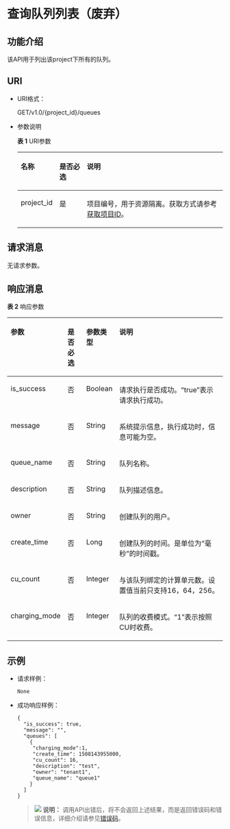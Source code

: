 # 查询队列列表（废弃）<a name="dli_02_0016"></a>

## 功能介绍<a name="s1f0e4fd3d502405199f36f78e68721aa"></a>

该API用于列出该project下所有的队列。

## URI<a name="s9e1b8ec5b57c422a942b19835da7d66e"></a>

-   URI格式：

    GET/v1.0/\{project\_id\}/queues

-   参数说明

    **表 1**  URI参数

    <a name="zh-cn_topic_0069077803_table60779388"></a>
    <table><thead align="left"><tr id="zh-cn_topic_0069077803_row61411666"><th class="cellrowborder" valign="top" width="13%" id="mcps1.2.4.1.1"><p id="a420a62a594f9410eaea229ffc8037a61"><a name="a420a62a594f9410eaea229ffc8037a61"></a><a name="a420a62a594f9410eaea229ffc8037a61"></a>名称</p>
    </th>
    <th class="cellrowborder" valign="top" width="14.000000000000002%" id="mcps1.2.4.1.2"><p id="zh-cn_topic_0069077803_p873025824211"><a name="zh-cn_topic_0069077803_p873025824211"></a><a name="zh-cn_topic_0069077803_p873025824211"></a>是否必选</p>
    </th>
    <th class="cellrowborder" valign="top" width="73%" id="mcps1.2.4.1.3"><p id="a692d3cd97b464aed90ba6d841900a4a5"><a name="a692d3cd97b464aed90ba6d841900a4a5"></a><a name="a692d3cd97b464aed90ba6d841900a4a5"></a>说明</p>
    </th>
    </tr>
    </thead>
    <tbody><tr id="zh-cn_topic_0069077803_row48589216"><td class="cellrowborder" valign="top" width="13%" headers="mcps1.2.4.1.1 "><p id="zh-cn_topic_0069077803_p43412436"><a name="zh-cn_topic_0069077803_p43412436"></a><a name="zh-cn_topic_0069077803_p43412436"></a>project_id</p>
    </td>
    <td class="cellrowborder" valign="top" width="14.000000000000002%" headers="mcps1.2.4.1.2 "><p id="zh-cn_topic_0069077803_p26746391"><a name="zh-cn_topic_0069077803_p26746391"></a><a name="zh-cn_topic_0069077803_p26746391"></a>是</p>
    </td>
    <td class="cellrowborder" valign="top" width="73%" headers="mcps1.2.4.1.3 "><p id="p1310472724012"><a name="p1310472724012"></a><a name="p1310472724012"></a>项目编号，用于资源隔离。获取方式请参考<a href="获取项目ID.md">获取项目ID</a>。</p>
    </td>
    </tr>
    </tbody>
    </table>


## 请求消息<a name="section20458182103"></a>

无请求参数。

## 响应消息<a name="sd1ecb66580054b2ea403be8b2272a2c7"></a>

**表 2**  响应参数

<a name="zh-cn_topic_0069077927_table56638444"></a>
<table><thead align="left"><tr id="zh-cn_topic_0069077927_row48911609"><th class="cellrowborder" valign="top" width="16.18%" id="mcps1.2.5.1.1"><p id="ae076f6b3f1bf463b9cc087fc566253d5"><a name="ae076f6b3f1bf463b9cc087fc566253d5"></a><a name="ae076f6b3f1bf463b9cc087fc566253d5"></a>参数</p>
</th>
<th class="cellrowborder" valign="top" width="9.879999999999999%" id="mcps1.2.5.1.2"><p id="p12583123083811"><a name="p12583123083811"></a><a name="p12583123083811"></a>是否必选</p>
</th>
<th class="cellrowborder" valign="top" width="9.959999999999999%" id="mcps1.2.5.1.3"><p id="a59685f4525af4d82a623288ff8ccb0f4"><a name="a59685f4525af4d82a623288ff8ccb0f4"></a><a name="a59685f4525af4d82a623288ff8ccb0f4"></a>参数类型</p>
</th>
<th class="cellrowborder" valign="top" width="63.980000000000004%" id="mcps1.2.5.1.4"><p id="zh-cn_topic_0069077927_p632718127368"><a name="zh-cn_topic_0069077927_p632718127368"></a><a name="zh-cn_topic_0069077927_p632718127368"></a>说明</p>
</th>
</tr>
</thead>
<tbody><tr id="zh-cn_topic_0069077927_row27919264"><td class="cellrowborder" valign="top" width="16.18%" headers="mcps1.2.5.1.1 "><p id="zh-cn_topic_0069077927_p46867877"><a name="zh-cn_topic_0069077927_p46867877"></a><a name="zh-cn_topic_0069077927_p46867877"></a>is_success</p>
</td>
<td class="cellrowborder" valign="top" width="9.879999999999999%" headers="mcps1.2.5.1.2 "><p id="p9584230133817"><a name="p9584230133817"></a><a name="p9584230133817"></a>否</p>
</td>
<td class="cellrowborder" valign="top" width="9.959999999999999%" headers="mcps1.2.5.1.3 "><p id="zh-cn_topic_0069077927_p7327597"><a name="zh-cn_topic_0069077927_p7327597"></a><a name="zh-cn_topic_0069077927_p7327597"></a>Boolean</p>
</td>
<td class="cellrowborder" valign="top" width="63.980000000000004%" headers="mcps1.2.5.1.4 "><p id="zh-cn_topic_0069077927_p56664447"><a name="zh-cn_topic_0069077927_p56664447"></a><a name="zh-cn_topic_0069077927_p56664447"></a>请求执行是否成功。<span class="parmvalue" id="parmvalue15544115155755"><a name="parmvalue15544115155755"></a><a name="parmvalue15544115155755"></a>“true”</span>表示请求执行成功。</p>
</td>
</tr>
<tr id="zh-cn_topic_0069077927_row40217981"><td class="cellrowborder" valign="top" width="16.18%" headers="mcps1.2.5.1.1 "><p id="zh-cn_topic_0069077927_p36431005"><a name="zh-cn_topic_0069077927_p36431005"></a><a name="zh-cn_topic_0069077927_p36431005"></a>message</p>
</td>
<td class="cellrowborder" valign="top" width="9.879999999999999%" headers="mcps1.2.5.1.2 "><p id="p95842301382"><a name="p95842301382"></a><a name="p95842301382"></a>否</p>
</td>
<td class="cellrowborder" valign="top" width="9.959999999999999%" headers="mcps1.2.5.1.3 "><p id="zh-cn_topic_0069077927_p49163111"><a name="zh-cn_topic_0069077927_p49163111"></a><a name="zh-cn_topic_0069077927_p49163111"></a>String</p>
</td>
<td class="cellrowborder" valign="top" width="63.980000000000004%" headers="mcps1.2.5.1.4 "><p id="a4fa277540d3e42e48cec2027a36ca6bc"><a name="a4fa277540d3e42e48cec2027a36ca6bc"></a><a name="a4fa277540d3e42e48cec2027a36ca6bc"></a>系统提示信息，执行成功时，信息可能为空。</p>
</td>
</tr>
<tr id="zh-cn_topic_0069077927_row16630181"><td class="cellrowborder" valign="top" width="16.18%" headers="mcps1.2.5.1.1 "><p id="zh-cn_topic_0069077927_p4867395"><a name="zh-cn_topic_0069077927_p4867395"></a><a name="zh-cn_topic_0069077927_p4867395"></a>queue_name</p>
</td>
<td class="cellrowborder" valign="top" width="9.879999999999999%" headers="mcps1.2.5.1.2 "><p id="p13584143019385"><a name="p13584143019385"></a><a name="p13584143019385"></a>否</p>
</td>
<td class="cellrowborder" valign="top" width="9.959999999999999%" headers="mcps1.2.5.1.3 "><p id="zh-cn_topic_0069077927_p58268720"><a name="zh-cn_topic_0069077927_p58268720"></a><a name="zh-cn_topic_0069077927_p58268720"></a>String</p>
</td>
<td class="cellrowborder" valign="top" width="63.980000000000004%" headers="mcps1.2.5.1.4 "><p id="zh-cn_topic_0069077927_p22145871"><a name="zh-cn_topic_0069077927_p22145871"></a><a name="zh-cn_topic_0069077927_p22145871"></a>队列名称。</p>
</td>
</tr>
<tr id="zh-cn_topic_0069077927_row65095118"><td class="cellrowborder" valign="top" width="16.18%" headers="mcps1.2.5.1.1 "><p id="zh-cn_topic_0069077927_p38213181"><a name="zh-cn_topic_0069077927_p38213181"></a><a name="zh-cn_topic_0069077927_p38213181"></a>description</p>
</td>
<td class="cellrowborder" valign="top" width="9.879999999999999%" headers="mcps1.2.5.1.2 "><p id="p55843303382"><a name="p55843303382"></a><a name="p55843303382"></a>否</p>
</td>
<td class="cellrowborder" valign="top" width="9.959999999999999%" headers="mcps1.2.5.1.3 "><p id="zh-cn_topic_0069077927_p65075769"><a name="zh-cn_topic_0069077927_p65075769"></a><a name="zh-cn_topic_0069077927_p65075769"></a>String</p>
</td>
<td class="cellrowborder" valign="top" width="63.980000000000004%" headers="mcps1.2.5.1.4 "><p id="zh-cn_topic_0069077927_p36645909"><a name="zh-cn_topic_0069077927_p36645909"></a><a name="zh-cn_topic_0069077927_p36645909"></a>队列描述信息。</p>
</td>
</tr>
<tr id="zh-cn_topic_0069077927_row61377732"><td class="cellrowborder" valign="top" width="16.18%" headers="mcps1.2.5.1.1 "><p id="zh-cn_topic_0069077927_p5540382"><a name="zh-cn_topic_0069077927_p5540382"></a><a name="zh-cn_topic_0069077927_p5540382"></a>owner</p>
</td>
<td class="cellrowborder" valign="top" width="9.879999999999999%" headers="mcps1.2.5.1.2 "><p id="p458433083812"><a name="p458433083812"></a><a name="p458433083812"></a>否</p>
</td>
<td class="cellrowborder" valign="top" width="9.959999999999999%" headers="mcps1.2.5.1.3 "><p id="zh-cn_topic_0069077927_p44555709"><a name="zh-cn_topic_0069077927_p44555709"></a><a name="zh-cn_topic_0069077927_p44555709"></a>String</p>
</td>
<td class="cellrowborder" valign="top" width="63.980000000000004%" headers="mcps1.2.5.1.4 "><p id="zh-cn_topic_0069077927_p52242640"><a name="zh-cn_topic_0069077927_p52242640"></a><a name="zh-cn_topic_0069077927_p52242640"></a>创建队列的用户。</p>
</td>
</tr>
<tr id="zh-cn_topic_0069077927_row421720"><td class="cellrowborder" valign="top" width="16.18%" headers="mcps1.2.5.1.1 "><p id="zh-cn_topic_0069077927_p34159368"><a name="zh-cn_topic_0069077927_p34159368"></a><a name="zh-cn_topic_0069077927_p34159368"></a>create_time</p>
</td>
<td class="cellrowborder" valign="top" width="9.879999999999999%" headers="mcps1.2.5.1.2 "><p id="p0584330133813"><a name="p0584330133813"></a><a name="p0584330133813"></a>否</p>
</td>
<td class="cellrowborder" valign="top" width="9.959999999999999%" headers="mcps1.2.5.1.3 "><p id="zh-cn_topic_0069077927_p43118205"><a name="zh-cn_topic_0069077927_p43118205"></a><a name="zh-cn_topic_0069077927_p43118205"></a>Long</p>
</td>
<td class="cellrowborder" valign="top" width="63.980000000000004%" headers="mcps1.2.5.1.4 "><p id="zh-cn_topic_0069077927_p2913682"><a name="zh-cn_topic_0069077927_p2913682"></a><a name="zh-cn_topic_0069077927_p2913682"></a>创建队列的时间。是单位为“毫秒”的时间戳。</p>
</td>
</tr>
<tr id="zh-cn_topic_0069077927_row26223139"><td class="cellrowborder" valign="top" width="16.18%" headers="mcps1.2.5.1.1 "><p id="zh-cn_topic_0069077927_p43699554"><a name="zh-cn_topic_0069077927_p43699554"></a><a name="zh-cn_topic_0069077927_p43699554"></a>cu_count</p>
</td>
<td class="cellrowborder" valign="top" width="9.879999999999999%" headers="mcps1.2.5.1.2 "><p id="p165841130103820"><a name="p165841130103820"></a><a name="p165841130103820"></a>否</p>
</td>
<td class="cellrowborder" valign="top" width="9.959999999999999%" headers="mcps1.2.5.1.3 "><p id="zh-cn_topic_0069077927_p23712642"><a name="zh-cn_topic_0069077927_p23712642"></a><a name="zh-cn_topic_0069077927_p23712642"></a>Integer</p>
</td>
<td class="cellrowborder" valign="top" width="63.980000000000004%" headers="mcps1.2.5.1.4 "><p id="zh-cn_topic_0069077927_p41675826"><a name="zh-cn_topic_0069077927_p41675826"></a><a name="zh-cn_topic_0069077927_p41675826"></a>与该队列绑定的计算单元数。设置值当前只支持16，64，256。</p>
</td>
</tr>
<tr id="row9211959707"><td class="cellrowborder" valign="top" width="16.18%" headers="mcps1.2.5.1.1 "><p id="p112117597012"><a name="p112117597012"></a><a name="p112117597012"></a>charging_mode</p>
</td>
<td class="cellrowborder" valign="top" width="9.879999999999999%" headers="mcps1.2.5.1.2 "><p id="p10584153014381"><a name="p10584153014381"></a><a name="p10584153014381"></a>否</p>
</td>
<td class="cellrowborder" valign="top" width="9.959999999999999%" headers="mcps1.2.5.1.3 "><p id="p12229593011"><a name="p12229593011"></a><a name="p12229593011"></a>Integer</p>
</td>
<td class="cellrowborder" valign="top" width="63.980000000000004%" headers="mcps1.2.5.1.4 "><p id="p9226590019"><a name="p9226590019"></a><a name="p9226590019"></a>队列的收费模式。<span class="parmvalue" id="parmvalue34586325152949"><a name="parmvalue34586325152949"></a><a name="parmvalue34586325152949"></a>“1”</span>表示按照CU时收费。</p>
</td>
</tr>
</tbody>
</table>

## 示例<a name="section17446171164041"></a>

-   请求样例：

    ```
    None
    ```

-   成功响应样例：

    ```
    {
      "is_success": true,
      "message": "",
      "queues": [
        {
         "charging_mode":1,
         "create_time": 1508143955000,
         "cu_count": 16,
         "description": "test",
         "owner": "tenant1",
         "queue_name": "queue1"
        }
      ]
    }
    ```

    >![](public_sys-resources/icon-note.gif) **说明：** 
    >调用API出错后，将不会返回上述结果，而是返回错误码和错误信息，详细介绍请参见[错误码](错误码.md)。


